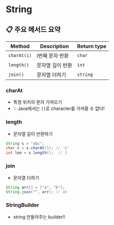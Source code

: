 # String

## 📋 주요 메서드 요약

| Method      | Description      | Return type |
| ----------- | ---------------- | ----------- |
| `charAt(i)` | i번째 문자 반환  | `char`      |
| `length()`  | 문자열 길이 반환 | `int`       |
| `join()`    | 문자열 더하기    | `string`    |

### charAt

- 특정 위치의 문자 가져오기
- 💡 Java에서는 `[]`로 character를 가져올 수 없다!

### length

- 문자열 길이 반환하기

```java
String s = "abc";
char c = s.charAt(1); // 'b'
int len = s.length();  // 3
```

### join

- 문자열 더하기

```java
String arr[] = ["a", "b"];
String.join("", arr); // ab
```

### StringBuilder

- string 만들어주는 builder!!
